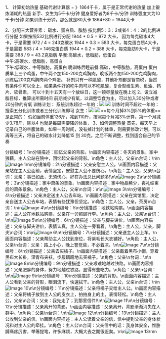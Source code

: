 

1、 计算初始热量
	基础代谢计算器 = 》1864千卡，属于是正常代谢的热量
	 加上锻炼消耗的热量
			新手、女生为5千卡/分钟
			健身爱好者为8千卡/分钟
			训练强度大为10千卡/分钟
		如果训练十分钟，那么就是80大卡  1864+80 = 1944大卡

2、分配三大营养素： 碳水、蛋白质、脂肪
		按比例5：3：2或者4：4：2的比例进行分配
		如果按照532比例进行分配
			1944 * 0.5 = 972 大卡， 因为每克碳水4大卡，于是需要 972 / 4 = 243克碳水
			1944 * 0.3 =  583 大卡，每克蛋白质4大卡，于是需要 583 / 4 = 146克蛋白质
			1944 * 0.2 =  388 大卡，每克脂肪9大卡，于是需要 388 / 9 = 43.2克脂肪
		早餐:高碳水，低脂肪，低蛋白  
		中午:高碳水，低脂肪，高蛋白  
		下午:低碳水，中等脂肪，高蛋白
		晚训练后睡前餐:高碳，中等脂肪，高蛋白
		蛋白质早上三个鸡蛋，中午两个加150-200克鸡胸肉，晚饭两个加150-200克鸡胸肉，训练后200克鸡胸肉两个鸡蛋。
		补剂只有一种肌酸，其他补剂都是智商税，当然有条件你可以全上，如果条件好的吃牛肉可以不吃肌酸，复合型维生素、鱼油、钙片、软骨素，
		可以十到十五天有一个放纵日，这一顿尽量放在晚上吃
2、设立减脂目标，推算出所需时间
		前期减少有氧，以调整饮食为主，可以加入30分钟或者20分钟的有氧
		训练计划： 
			系统训练超过一年的：![](https://s3.bmp.ovh/imgs/2024/09/09/53b014a62237dfdd.png) ![](https://s3.bmp.ovh/imgs/2024/09/09/2d52427335196b1b.png)			训练时间不超过一年的：搜索五分化训练或者三分化训练即可
			女生：![](https://s3.bmp.ovh/imgs/2024/09/09/e8fbd0017752e5bc.png) ![](https://s3.bmp.ovh/imgs/2024/09/09/72b35df34a91deae.png)
		==每个月掉3%到5%的体重==是正常的： 假如当前体重126斤，减到110斤，按照每个月减3%计算，第一个月减少3.78斤，除以4 也就是每周需要降的体重，
3、如何调整热量
		首先，每天早上记录自己的空腹体重，如果一周时间，没有掉计划的体重，则需要修改计划，可以再等三天，将自己的碳水计划降低15 到 30克，之后不断调整，找到适合自己的节奏






分镜编号：1\n分镜描述：回忆父亲的背影。\n画面内容描述：冬天的景象，家中狼藉，主人公站在院中，回忆起父亲的背影。\n角色：主人公，父亲\n台词：\n\n![Image 1](https://lf-bot-studio-plugin-resource.coze.cn/obj/bot-studio-platform-plugin-tos/artist/image/9da1bff3e39046a6837a8e9b9ff00a93.png)\n\n分镜编号：2\n分镜描述：父亲安慰主人公。\n画面内容描述：父亲站在主人公面前，表情坚定，安慰主人公不要伤心。\n角色：主人公，父亲\n台词：父亲：事已如此，无须伤心，好在办法总比问题多!\n\n![Image 2](https://lf-bot-studio-plugin-resource.coze.cn/obj/bot-studio-platform-plugin-tos/artist/image/25e23b789ff24f7ebceada794a3c021f.png)\n\n分镜编号：3\n分镜描述：家中萧条的景象。\n画面内容描述：家中物品稀少，丧礼结束后的萧条景象。\n角色：主人公，父亲\n台词：\n\n![Image 3](https://lf-bot-studio-plugin-resource.coze.cn/obj/bot-studio-platform-plugin-tos/artist/image/66598a83d20c4e7e946fea3445d3a5b6.png)\n\n分镜编号：4\n分镜描述：父亲决定送主人公去车站。\n画面内容描述：父亲在宾馆里，决定亲自送主人公去车站，表情有些犹豫但坚定。\n角色：主人公，父亲，茶房\n台词：\n\n![Image 4](https://lf-bot-studio-plugin-resource.coze.cn/obj/bot-studio-platform-plugin-tos/artist/image/545783648b604972bdfee8e01c9872a7.png)\n\n分镜编号：5\n分镜描述：地铁站购票。\n画面内容描述：主人公在地铁站购票，父亲在一旁照顾行李。\n角色：主人公，父亲\n台词：\n\n![Image 5](https://lf-bot-studio-plugin-resource.coze.cn/obj/bot-studio-platform-plugin-tos/artist/image/678848f6bac347e59d64ffd854facf45.png)\n\n分镜编号：6\n分镜描述：父亲与脚夫讲价。\n画面内容描述：父亲与脚夫讲价，表情认真，主人公在一旁看着。\n角色：主人公，父亲，脚夫\n台词：\n\n![Image 6](https://lf-bot-studio-plugin-resource.coze.cn/obj/bot-studio-platform-plugin-tos/artist/image/04736f492c7f48ad9abbd54d698ee002.png)\n\n分镜编号：7\n分镜描述：父亲送主人公上车。\n画面内容描述：父亲帮助主人公找到座位，将紫毛长大衣铺好。\n角色：主人公，父亲\n台词：父亲：路上小心，晚上警觉些，不必着凉。\n\n![Image 7](https://lf-bot-studio-plugin-resource.coze.cn/obj/bot-studio-platform-plugin-tos/artist/image/1fd4e325902747b68b2a151d121c6366.png)\n\n分镜编号：8\n分镜描述：父亲去买橘子。\n画面内容描述：父亲戴着黑布小帽，穿着黑布大长褂，深青布夹袄，步履蹒跚地去买橘子。\n角色：父亲\n台词：\n\n![Image 8](https://lf-bot-studio-plugin-resource.coze.cn/obj/bot-studio-platform-plugin-tos/artist/image/5d27b2c896724afaab55a906bd801fe2.png)\n\n分镜编号：9\n分镜描述：父亲艰难地越过铁路。\n画面内容描述：父亲肥胖的身体，努力地越过铁路，显得有些吃力。\n角色：父亲\n台词：\n\n![Image 9](https://lf-bot-studio-plugin-resource.coze.cn/obj/bot-studio-platform-plugin-tos/artist/image/fdb07b8f69594f7db24f5c5e7b9c6800.png)\n\n分镜编号：10\n分镜描述：父亲的背影。\n画面内容描述：主人公看到父亲的背影，眼泪流下，快速拭干。\n角色：主人公，父亲\n台词：\n\n![Image 10](https://lf-bot-studio-plugin-resource.coze.cn/obj/bot-studio-platform-plugin-tos/artist/image/4d8f5e66405c4e7e9a69beb89e2b1202.png)\n\n分镜编号：11\n分镜描述：父亲将橘子交给主人公。\n画面内容描述：父亲将橘子放到主人公的皮衣上，拍拍身上的土，表情轻松。\n角色：主人公，父亲\n台词：父亲：我先走了；到那里信件!\n\n![Image 11](https://lf-bot-studio-plugin-resource.coze.cn/obj/bot-studio-platform-plugin-tos/artist/image/6db8b039ef3440d7875b93f971c5ee80.png)\n\n分镜编号：12\n分镜描述：父亲离开的背影。\n画面内容描述：父亲离开，背影渐渐消失在人群中。\n角色：父亲\n台词：\n\n![Image 12](https://lf-bot-studio-plugin-resource.coze.cn/obj/bot-studio-platform-plugin-tos/artist/image/0a00cec620744ea1bc4d81034a37f287.png)\n\n分镜编号：13\n分镜描述：主人公收到父亲的信。\n画面内容描述：主人公读着父亲的信，信中提到父亲的身体状况和对主人公的牵挂。\n角色：主人公\n台词：父亲信中的话：我身体安全，惟胳膊痛疼厉害，举箸提笔，许多麻烦，大概大去之期很近矣。\n\n![Image 13](https://lf-bot-studio-plugin-resource.coze.cn/obj/bot-studio-platform-plugin-tos/artist/image/057c344ed4f84ffa9d433990290dbaf3.png)\n\n
